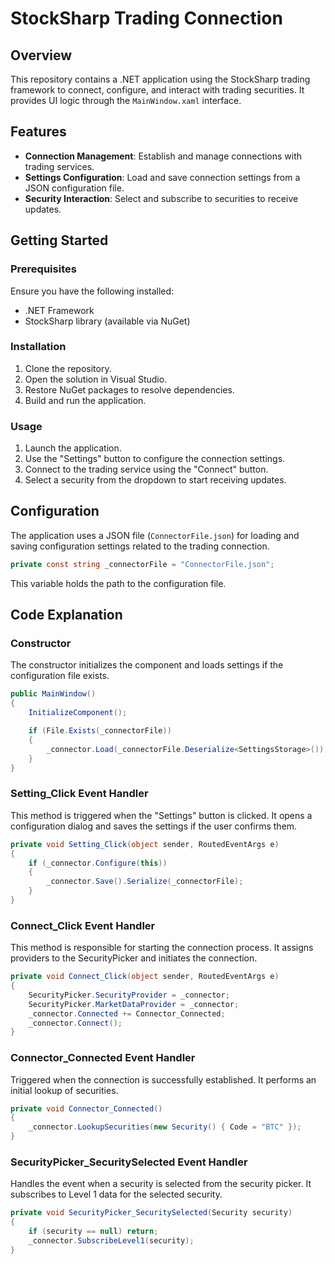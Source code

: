 # StockSharp Trading Connection

## Overview

This repository contains a .NET application using the StockSharp trading framework to connect, configure, and interact with trading securities. It provides UI logic through the `MainWindow.xaml` interface.

## Features

- **Connection Management**: Establish and manage connections with trading services.
- **Settings Configuration**: Load and save connection settings from a JSON configuration file.
- **Security Interaction**: Select and subscribe to securities to receive updates.

## Getting Started

### Prerequisites

Ensure you have the following installed:
- .NET Framework
- StockSharp library (available via NuGet)

### Installation

1. Clone the repository.
2. Open the solution in Visual Studio.
3. Restore NuGet packages to resolve dependencies.
4. Build and run the application.

### Usage

1. Launch the application.
2. Use the "Settings" button to configure the connection settings.
3. Connect to the trading service using the "Connect" button.
4. Select a security from the dropdown to start receiving updates.

## Configuration

The application uses a JSON file (`ConnectorFile.json`) for loading and saving configuration settings related to the trading connection.

```csharp
private const string _connectorFile = "ConnectorFile.json";
```

This variable holds the path to the configuration file.

## Code Explanation

### Constructor

The constructor initializes the component and loads settings if the configuration file exists.

```csharp
public MainWindow()
{
    InitializeComponent();

    if (File.Exists(_connectorFile))
    {
        _connector.Load(_connectorFile.Deserialize<SettingsStorage>());
    }
}
```

### Setting_Click Event Handler

This method is triggered when the "Settings" button is clicked. It opens a configuration dialog and saves the settings if the user confirms them.

```csharp
private void Setting_Click(object sender, RoutedEventArgs e)
{
    if (_connector.Configure(this))
    {
        _connector.Save().Serialize(_connectorFile);
    }
}
```

### Connect_Click Event Handler

This method is responsible for starting the connection process. It assigns providers to the SecurityPicker and initiates the connection.

```csharp
private void Connect_Click(object sender, RoutedEventArgs e)
{
    SecurityPicker.SecurityProvider = _connector;
    SecurityPicker.MarketDataProvider = _connector;
    _connector.Connected += Connector_Connected;
    _connector.Connect();
}
```

### Connector_Connected Event Handler

Triggered when the connection is successfully established. It performs an initial lookup of securities.

```csharp
private void Connector_Connected()
{
    _connector.LookupSecurities(new Security() { Code = "BTC" });
}
```

### SecurityPicker_SecuritySelected Event Handler

Handles the event when a security is selected from the security picker. It subscribes to Level 1 data for the selected security.

```csharp
private void SecurityPicker_SecuritySelected(Security security)
{
    if (security == null) return;
    _connector.SubscribeLevel1(security);
}
```
